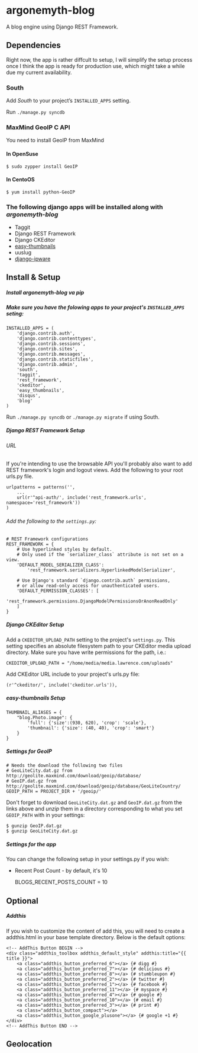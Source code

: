 argonemyth-blog
===============

A blog engine using Django REST Framework.

## Dependencies

Right now, the app is rather diffcult to setup, I will simplify the setup process once I think the app is ready for production use, which might take a while due my current availability.

### South

Add *South* to your project’s `INSTALLED_APPS` setting.

Run `./manage.py syncdb`

### MaxMind GeoIP C API

You need to install GeoIP from MaxMind

#### In OpenSuse

    $ sudo zypper install GeoIP

#### In CentoOS

    $ yum install python-GeoIP

### The following django apps will be installed along with *argonemyth-blog*

* Taggit
* Django REST Framework
* Django CKEditor
* [easy-thumbnails](https://github.com/SmileyChris/easy-thumbnails)
* uuslug
* [django-ipware](https://github.com/un33k/django-ipware)

## Install & Setup

##### Install *argonemyth-blog* va pip

##### Make sure you have the folowing apps to your project's `INSTALLED_APPS` seting:

    INSTALLED_APPS = ( 
        'django.contrib.auth',
        'django.contrib.contenttypes',
        'django.contrib.sessions',
        'django.contrib.sites',
        'django.contrib.messages',
        'django.contrib.staticfiles',
        'django.contrib.admin',
        'south',
        'taggit',
        'rest_framework',
        'ckeditor',
        'easy_thumbnails',
        'disqus',
        'blog'
    )

Run `./manage.py syncdb` or `./manage.py migrate` if using South.

##### Django REST Framework Setup

###### URL
 If you're intending to use the browsable API you'll probably also want to add REST framework's login and logout views. Add the following to your root urls.py file.

    urlpatterns = patterns('',
        ...
        url(r'^api-auth/', include('rest_framework.urls', namespace='rest_framework'))
    )

###### Add the following to the `settings.py`:

    # REST Framework configurations
    REST_FRAMEWORK = { 
        # Use hyperlinked styles by default.
        # Only used if the `serializer_class` attribute is not set on a view.
        'DEFAULT_MODEL_SERIALIZER_CLASS':
            'rest_framework.serializers.HyperlinkedModelSerializer',

        # Use Django's standard `django.contrib.auth` permissions,
        # or allow read-only access for unauthenticated users.
        'DEFAULT_PERMISSION_CLASSES': [
            'rest_framework.permissions.DjangoModelPermissionsOrAnonReadOnly'
        ]   
    }

##### Django CKEditor Setup

Add a `CKEDITOR_UPLOAD_PATH` setting to the project's `settings.py`. This setting specifies an absolute filesystem path to your CKEditor media upload directory. Make sure you have write permissions for the path, i.e.:

    CKEDITOR_UPLOAD_PATH = "/home/media/media.lawrence.com/uploads"

Add CKEditor URL include to your project's urls.py file:

    (r'^ckeditor/', include('ckeditor.urls')),

##### easy-thumbnails Setup


    THUMBNAIL_ALIASES = { 
        "blog.Photo.image": {
            'full': {'size':(930, 620), 'crop': 'scale'},
            'thumbnail': {'size': (40, 40), 'crop': 'smart'}
        }   
    }

##### Settings for GeoIP

    # Needs the download the following two files
    # GeoLiteCity.dat.gz from http://geolite.maxmind.com/download/geoip/database/
    # GeoIP.dat.gz from http://geolite.maxmind.com/download/geoip/database/GeoLiteCountry/
    GEOIP_PATH = PROJECT_DIR + '/geoip/'

Don't forget to download `GeoLiteCity.dat.gz` and `GeoIP.dat.gz` from the links above and *unzip* them in a directory corresponding to what you set `GEOIP_PATH` with in your settings:

    $ gunzip GeoIP.dat.gz
    $ gunzip GeoLiteCity.dat.gz

##### Settings for the app

You can change the following setup in your settings.py if you wish:

* Recent Post Count - by default, it's 10

    BLOGS_RECENT_POSTS_COUNT = 10 

## Optional

##### Addthis

If you wish to customize the content of add this, you will need to create a addthis.html in your base template directory. Below is the default options:

    <!-- AddThis Button BEGIN -->
    <div class="addthis_toolbox addthis_default_style" addthis:title="{{ title }}">
        <a class="addthis_button_preferred_6"></a> {# digg #}
        <a class="addthis_button_preferred_7"></a> {# delicious #}
        <a class="addthis_button_preferred_8"></a> {# stumbleupon #}
        <a class="addthis_button_preferred_2"></a> {# twitter #}
        <a class="addthis_button_preferred_1"></a> {# facebook #}
        <a class="addthis_button_preferred_11"></a> {# myspace #}
        <a class="addthis_button_preferred_4"></a> {# google #}
        <a class="addthis_button_preferred_10"></a> {# email #}
        <a class="addthis_button_preferred_3"></a> {# print #}
        <a class="addthis_button_compact"></a>
        <a class="addthis_button_google_plusone"></a> {# google +1 #}
    </div>  
    <!-- AddThis Button END -->


## Geolocation
